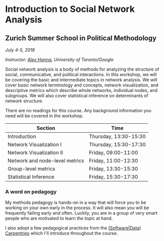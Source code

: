 # Introduction to Social Network Analysis

## Zurich Summer School in Political Methodology

*July 4-5, 2018*

*Instructor: [Alex Hanna](http://alex-hanna.com), University of Toronto/Google*

Social network analysis is a body of methods for analyzing the structure of social, communicative, and political interactions. In this workshop, we will be covering the basic and intermediate topics in network analysis. We will cover basic network terminology and concepts, network visualization, and descriptive metrics which describe whole networks, individual nodes, and subgroups. We will also cover statistical inference on determinants of network structure. 

There are no readings for this course. Any background information you need will be covered in the workshop.

Section | Time
------- | ----
Introduction                    | Thursday, 13:30-15:30
Network Visualization I         | Thursday, 15:30-17:30
Network Visualization II        | Friday, 09:00-11:00
Network and node-level metrics  | Friday, 11:00-12:30
Group-level metrics             | Friday, 13:30-15:30
Statistical Inference           | Friday, 15:30-17:30

### A word on pedagogy

My methods pedagogy is hands-on in a way that will force you to be working on your own early in the process. It will also mean you will be frequently failing early and often. Luckily, you are in a group of very smart people who are motivated to learn the topic at hand. 

I also adopt a few pedagogical practices from the [(Software|Data) Carpentries](http://carpentries.github.io/instructor-training/) which I'll introduce throughout the course.